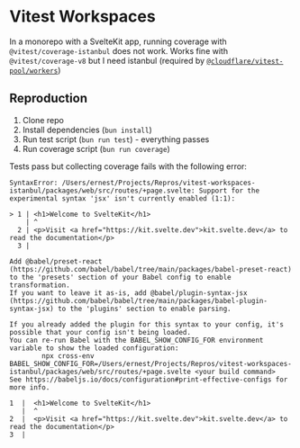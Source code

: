 # Vitest Workspaces

In a monorepo with a SvelteKit app, running coverage with `@vitest/coverage-istanbul` does not work. Works fine with `@vitest/coverage-v8` but I need istanbul (required by [`@cloudflare/vitest-pool/workers`](https://www.npmjs.com/package/@cloudflare/vitest-pool-workers))

## Reproduction

1. Clone repo
2. Install dependencies (`bun install`)
3. Run test script (`bun run test`) - everything passes
4. Run coverage script (`bun run coverage`) 

Tests pass but collecting coverage fails with the following error:

```shell
SyntaxError: /Users/ernest/Projects/Repros/vitest-workspaces-istanbul/packages/web/src/routes/+page.svelte: Support for the experimental syntax 'jsx' isn't currently enabled (1:1):

> 1 | <h1>Welcome to SvelteKit</h1>
    | ^
  2 | <p>Visit <a href="https://kit.svelte.dev">kit.svelte.dev</a> to read the documentation</p>
  3 |

Add @babel/preset-react (https://github.com/babel/babel/tree/main/packages/babel-preset-react) to the 'presets' section of your Babel config to enable transformation.
If you want to leave it as-is, add @babel/plugin-syntax-jsx (https://github.com/babel/babel/tree/main/packages/babel-plugin-syntax-jsx) to the 'plugins' section to enable parsing.

If you already added the plugin for this syntax to your config, it's possible that your config isn't being loaded.
You can re-run Babel with the BABEL_SHOW_CONFIG_FOR environment variable to show the loaded configuration:
        npx cross-env BABEL_SHOW_CONFIG_FOR=/Users/ernest/Projects/Repros/vitest-workspaces-istanbul/packages/web/src/routes/+page.svelte <your build command>
See https://babeljs.io/docs/configuration#print-effective-configs for more info.

1  |  <h1>Welcome to SvelteKit</h1>
   |  ^
2  |  <p>Visit <a href="https://kit.svelte.dev">kit.svelte.dev</a> to read the documentation</p>
3  |  
```
